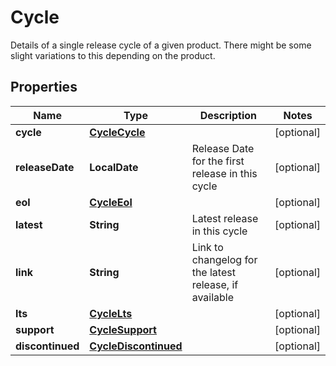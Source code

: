 

# Cycle

Details of a single release cycle of a given product. There might be some slight variations to this depending on the product.

## Properties

Name | Type | Description | Notes
------------ | ------------- | ------------- | -------------
**cycle** | [**CycleCycle**](CycleCycle.md) |  |  [optional]
**releaseDate** | **LocalDate** | Release Date for the first release in this cycle |  [optional]
**eol** | [**CycleEol**](CycleEol.md) |  |  [optional]
**latest** | **String** | Latest release in this cycle |  [optional]
**link** | **String** | Link to changelog for the latest release, if available |  [optional]
**lts** | [**CycleLts**](CycleLts.md) |  |  [optional]
**support** | [**CycleSupport**](CycleSupport.md) |  |  [optional]
**discontinued** | [**CycleDiscontinued**](CycleDiscontinued.md) |  |  [optional]



